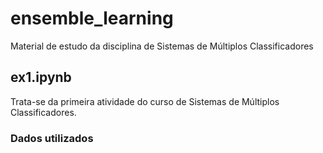 # ensemble_learning
Material de estudo da disciplina de Sistemas de Múltiplos Classificadores

## ex1.ipynb 

Trata-se da primeira atividade do curso de Sistemas de Múltiplos Classificadores. 


### Dados utilizados


